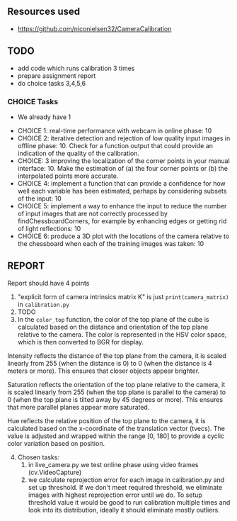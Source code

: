 ## Resources used

* https://github.com/niconielsen32/CameraCalibration

## TODO

* add code which runs calibration 3 times
* prepare assignment report
* do choice tasks 3,4,5,6


### CHOICE Tasks

* We already have 1

- CHOICE 1: real-time performance with webcam in online phase: 10
- CHOICE 2: iterative detection and rejection of low quality input images in offline phase: 10. Check for a function output that could provide an indication of the quality of the calibration.
- CHOICE: 3 improving the localization of the corner points in your manual interface: 10. Make the estimation of (a) the four corner points or (b) the interpolated points more accurate.
- CHOICE 4: implement a function that can provide a confidence for how well each variable has been estimated, perhaps by considering subsets of the input: 10
- CHOICE 5: implement a way to enhance the input to reduce the number of input images that are not correctly processed by findChessboardCorners, for example by enhancing edges or getting rid of light reflections: 10
- CHOICE 6: produce a 3D plot with the locations of the camera relative to the chessboard when each of the training images was taken: 10


## REPORT

Report should have 4 points
1. "explicit form of camera intrinsics matrix K" is just `print(camera_matrix)` in `calibration.py`
2. TODO
3. In the `color_top` function, the color of the top plane of the cube is calculated based on the distance and orientation of the top plane relative to the camera. The color is represented in the HSV color space, which is then converted to BGR for display. 

Intensity reflects the distance of the top plane from the camera, it is scaled linearly from 255 (when the distance is 0) to 0 (when the distance is 4 meters or more). This ensures that closer objects appear brighter.

Saturation reflects the orientation of the top plane relative to the camera, it is scaled linearly from 255 (when the top plane is parallel to the camera) to 0 (when the top plane is tilted away by 45 degrees or more). This ensures that more parallel planes appear more saturated.

Hue reflects the relative position of the top plane to the camera, it is calculated based on the x-coordinate of the translation vector (tvecs). The value is adjusted and wrapped within the range [0, 180] to provide a cyclic color variation based on position.



4. Chosen tasks:
    1) in live_camera.py we test online phase using video frames (cv.VideoCapture)
    2) we calculate reprojection error for each image in calibration.py and set up threshold. If we don't meet required threshold, we eliminate images with highest reprojection error until we do. To setup threshold value it would be good to run calibration multiple times and look into its distribution, ideally it should eliminate mostly outliers. 
